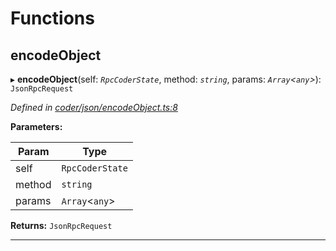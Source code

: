 

# Functions

<a id="encodeobject"></a>

##  encodeObject

▸ **encodeObject**(self: *`RpcCoderState`*, method: *`string`*, params: *`Array`<`any`>*): `JsonRpcRequest`

*Defined in [coder/json/encodeObject.ts:8](https://github.com/polkadot-js/api/blob/221bfac/packages/rpc-provider/src/coder/json/encodeObject.ts#L8)*

**Parameters:**

| Param | Type |
| ------ | ------ |
| self | `RpcCoderState` |
| method | `string` |
| params | `Array`<`any`> |

**Returns:** `JsonRpcRequest`

___

